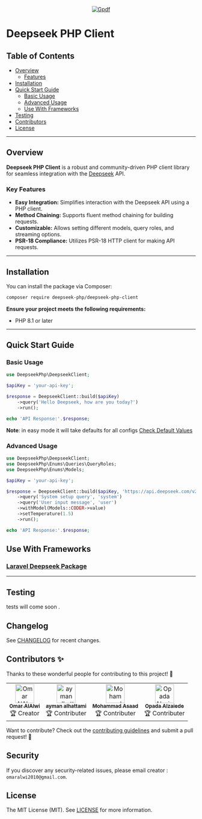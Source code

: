 <p align="center">
  <a href="https://deepseek-php/deepseek-php-client" target="_blank">
    <img src="https://raw.githubusercontent.com/deepseek-php/deepseek-php-client/master/public/images/deepseek_screenshot.png" alt="Gpdf">
  </a>
</p>

# Deepseek PHP Client

## Table of Contents
- [Overview](#Overview)
   - [Features](#key-Features)
- [Installation](#installation)
- [Quick Start Guide](#quick-start-guide)
    - [Basic Usage](#basic-usage)
    - [Advanced Usage](#advanced-usage)
    - [Use With Frameworks](#use-with-frameworks)
- [Testing](#testing)
- [Contributors](#contributors-)
- [License](#license)

---
## Overview
**Deepseek PHP Client** is a robust and community-driven PHP client library for seamless integration with the [Deepseek](https://www.deepseek.com/) API.
### Key Features
- **Easy Integration:** Simplifies interaction with the Deepseek API using a PHP client.
- **Method Chaining:** Supports fluent method chaining for building requests.
- **Customizable:** Allows setting different models, query roles, and streaming options.
- **PSR-18 Compliance:** Utilizes PSR-18 HTTP client for making API requests.

---

## Installation

You can install the package via Composer:

```bash
composer require deepseek-php/deepseek-php-client
```

**Ensure your project meets the following requirements:**
- PHP 8.1 or later

---

## Quick Start Guide

### Basic Usage

```php
use DeepseekPhp\DeepseekClient;

$apiKey = 'your-api-key';

$response = DeepseekClient::build($apiKey)
    ->query('Hello Deepseek, how are you today?')
    ->run();

echo 'API Response:'.$response;
```

**Note**: in easy mode it will take defaults for all configs [Check Default Values](https://github.com/deepseek-php/deepseek-php-client/blob/master/src/Enums/Configs/DefaultConfigs.php)

### Advanced Usage

```php
use DeepseekPhp\DeepseekClient;
use DeepseekPhp\Enums\Queries\QueryRoles;
use DeepseekPhp\Enums\Models;

$apiKey = 'your-api-key';

$response = DeepseekClient::build($apiKey, 'https://api.deepseek.com/v2', 500)
    ->query('System setup query', 'system')
    ->query('User input message', 'user')
    ->withModel(Models::CODER->value)
    ->setTemperature(1.5)
    ->run();

echo 'API Response:'.$response;
```

## Use With Frameworks

### [Laravel Deepseek Package](https://github.com/deepseek-php/deepseek-laravel)

---

## Testing

tests will come soon .

## Changelog

See [CHANGELOG](CHANGELOG.md) for recent changes.

## Contributors ✨

Thanks to these wonderful people for contributing to this project! 💖

<table>
  <tr>
    <td align="center">
      <a href="https://github.com/omaralalwi">
        <img src="https://avatars.githubusercontent.com/u/25439498?v=4" width="50px;" alt="Omar AlAlwi"/>
        <br />
        <sub><b>Omar AlAlwi</b></sub>
      </a>
      <br />
      🏆 Creator
    </td>
    <td align="center">
      <a href="https://github.com/aymanalhattami">
        <img src="https://avatars.githubusercontent.com/u/34315778?v=4" width="50px;" alt="ayman alhattami"/>
        <br />
        <sub><b>ayman alhattami</b></sub>
      </a>
      <br />
      🏆 Contributer
    </td>
    <td align="center">
      <a href="https://github.com/moassaad">
        <img src="https://avatars.githubusercontent.com/u/155223476?v=4" width="50px;" alt="Mohammad Asaad"/>
        <br />
        <sub><b>Mohammad Asaad</b></sub>
      </a>
      <br />
      🏆 Contributer
    </td>
    <td align="center">
      <a href="https://github.com/OpadaAlzaiede">
        <img src="https://avatars.githubusercontent.com/u/48367429?v=4" width="50px;" alt="Opada Alzaiede"/>
        <br />
        <sub><b>Opada Alzaiede</b></sub>
      </a>
      <br />
      🏆 Contributer
    </td>
    <!-- Contributors -->
  </tr>
</table>

Want to contribute? Check out the [contributing guidelines](./CONTRIBUTING.md) and submit a pull request! 🚀

## Security

If you discover any security-related issues, please email creator : `omaralwi2010@gmail.com`.

## License

The MIT License (MIT). See [LICENSE](LICENSE.md) for more information.

